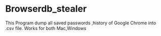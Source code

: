 # Browserdb_stealer
This Program dump all saved passwords ,history of Google Chrome into .csv file. Works for both Mac,Windows
